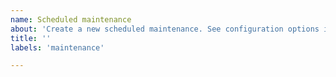 ```yaml
---
name: Scheduled maintenance
about: 'Create a new scheduled maintenance. See configuration options in the <a href="https://upptime.js.org/docs/scheduled-maintenance">docs</a>.'
title: ''
labels: 'maintenance'

---
```


<!--
start: 2021-02-24T13:00:00.220Z
end: 2021-02-24T14:00:00.220Z
expectedDown: site-name, another-site-name
-->
